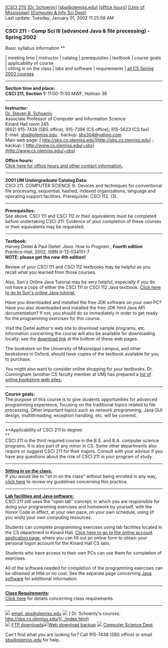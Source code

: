 [[CSCI 211]](index.html) [[Dr. Schoenly]](../index.html)
[[sbs@olemiss.edu]](mailto:sbs@olemiss.edu) [[office
hours]](../officehrs.html) [[Univ of Mississippi]](http://www.olemiss.edu/)
[[Computer & Info Sci Dept]](http://www.cs.olemiss.edu/)  
Last update: Tuesday, January 01, 2002 11:25:58 AM

###  CSCI 211 - Comp Sci III (advanced Java & file processing) - Spring 2002  
Basic syllabus information **

| meeting time | instructor | catalog | prerequisites | textbook | course
goals | applicability of course  
| sitting in on the class | labs and software | requirements | [ all CS Spring
2002 courses](http://www.cs.olemiss.edu/courses/fall2001.html)  
  

* * *

  
  
**Section time and place:**  
**CSCI 211, Section 1:** 11:00-11:50 MWF, Holman 38  
  
  

* * *

  
  
**Instructor:**  
[ Dr. Steven B. Schoenly](http://130.74.96.76/resume.html)  
Associate Professor of Computer and Information Science  
Kinard Hall room 245  
(662) 915-7438 (SBS office); 915-7396 (CS office); 915-5623 (CS fax)  
E-mail: [sbs@olemiss.edu](mailto:sbs@olemiss.edu) ; backup:
[sbs304@yahoo.com](mailto:sbs304@yahoo.com)  
Main web page: [ http://sbs.cs.olemiss.edu](http://sbs.cs.olemiss.edu) ;
backup: [ http://www.cs.olemiss.edu/~sbs](http://www.cs.olemiss.edu/~sbs)  
  
**Office hours:**  
[Click here for office hours and other contact
information.](../officehrs.html#sbsoff)  
  
  

* * *

  
  
**2001 UM Undergraduate Catalog Data:**  
CSCI 211. COMPUTER SCIENCE III. Devices and techniques for conventional file
processing, sequential, hashed, indexed organizations; language and operating
support facilities. Prerequisite: CSCI 112. (3).  
  

* * *

  
  
**Prerequisites:**  
See above. CSCI 111 and CSCI 112 or their equivalents must be completed before
undertaking CSCI 211. Evidence of your completion of these courses or their
equivalents may be requested.  
  

* * *

  
  
**Textbook:**  
Harvey Deitel  & Paul Deitel: _Java: How to Program_ ; **Fourth edition**  
Prentice-Hall, 2002; ISBN 0-13-034151-7  
**NOTE: please get the new 4th edition!**  
  
Review of your CSCI 111 and CSCI 112 textbooks may be helpful as you recall
what you learned from those courses.  
  
Also, Sun's Online Java Tutorial may be very helpful, especially if you do not
have a copy of either the CSCI 111 or CSCI 112 Java textbook. [Click here to
go to Sun's online Java tutorial.](http://java.sun.com/docs/books/tutorial/)  
  
Have you downloaded and installed the free JDK software on your own PC? Have
you also downloaded and installed the free JDK html Java API documentation? If
not, you should do so immediately in order to get ready for the programming
exercises for this course.  
  
Visit the Deitel author's web site to download sample programs, etc.
Information concerning the course will also be available for downloading
locally: see the [download link](ftp://sbs.cs.olemiss.edu/) at the bottom of
these web pages.  
  
The bookstore on the University of Mississippi campus, and other bookstores in
Oxford, should have copies of the textbook available for you to purchase.  
  
You might also want to consider online shopping for your textbooks. Dr.
Cunningham (another CS faculty member at UM) has prepared a [ list of online
bookstore web
sites.](http://www.cs.olemiss.edu/~hcc/resources/bookstores.html)  
  

* * *

  
  
**Course goals:**  
The purpose of this course is to give students opportunities for advanced
programming experience, focusing on the traditional topics related to file
processing. Other important topics such as network programming, Java GUI
design, multithreading, exception handling, etc. will be covered.  
  

* * *

  
  
**Applicability of CSCI 211 to degree:  
**  
CSCI 211 is the third required course in the B.S. and B.A. computer science
programs. It is also part of any minor in CS. Some other departments also
require or suggest CSCI 211 for their majors. Consult with your advisor if you
have any questions about the role of CSCI 211 in your program of study.  
  

* * *

  
  
**[Sitting in on the class:](../sitting.html)**  
If you would like to "sit in on the class" without being enrolled in any way,
[click here](../sitting.html) to review my guidelines concerning this
practice.  
  

* * *

  
  
**[Lab facilities and Java software:](../software.html)**  
CSCI 211 still uses the "open lab" concept, in which you are responsible for
doing your programming exercises and homework by yourself, with the Honor Code
in effect, at your own pace, on your own schedule, using (if you wish) your
own computing resources.  
  
Students can complete programming exercises using lab facilities located in
the CS department in Kinard Hall. [Click here to go to the online account
application page,](http://www.cherry.cs.olemiss.edu/account/request.jsp) where
you can fill out an online form to obtain your personal logon account for the
Kinard Hall CS labs.  
  
Students who have access to their own PCs can use them for completion of
exercises.  
  
All of the software needed for completion of the programming exercises can be
obtained at little or no cost. See the separate page concerning [Java
software](../software.html) for additional information.  
  
  
  

* * *

  
  
**[Class Requirements](required.html):**  
[Click here](required.html) for details concerning class requirements.  
  

* * *

![](../marker.gif) [ email: sbs@olemiss.edu](mailto:sbs@olemiss.edu)
![](../marker.gif) [ Dr. Schoenly's courses:
http://sbs.cs.olemiss.edu/](../index.html)  
![](../marker.gif) [ FTP
downloads](ftp://sbs.cs.olemiss.edu/)![](../marker.gif)[Web download
backup](http://www.cs.olemiss.edu/~sbs/download/) ![](../marker.gif) [
Computer Science Dept](http://www.cs.olemiss.edu/)  
  
Can't find what you are looking for? Call 915-7438 (SBS office) or email
[sbs@olemiss.edu](mailto:sbs@olemiss.edu) for help.  
  


